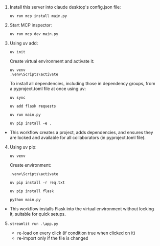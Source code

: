 1. Install this server into claude desktop's config.json file:
    ```
    uv run mcp install main.py
    ```
    



2. Start MCP inspector:

    ```
    uv run mcp dev main.py
    ```




3. Using uv add:

    ``` uv init ```

    Create virtual environment and activate it:
    ``` 
    uv venv
    .venv\Scripts\activate
    ```

    To install all dependencies, including those in dependency groups, from a pyproject.toml file at once using uv:
    ```
    uv sync
    ```


    ```
    uv add flask requests

    uv run main.py
    ```

    ```
    uv pip install -e .
    ```
    
- This workflow creates a project, adds dependencies, and ensures they are locked and available for all collaborators (in pyproject.toml file).


4. Using uv pip:

    ```uv venv```

    Create environment:

    ```
    .venv\Scripts\activate
    ```

    ```
    uv pip install -r req.txt
    
    uv pip install flask

    python main.py
    ```

- This workflow installs Flask into the virtual environment without locking it, suitable for quick setups.

5. 
    ```
    streamlit run .\app.py
    ```
    - re-load on every click (if condition true when clicked on it)
    - re-import only if the file is changed
